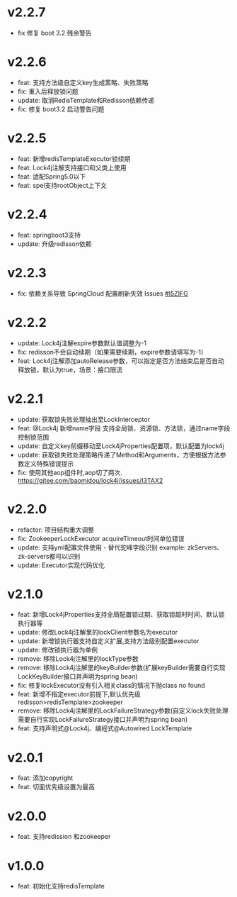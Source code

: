 # v2.2.7
- fix 修复 boot 3.2 残余警告

# v2.2.6
- feat: 支持方法级自定义key生成策略、失败策略
- fix: 重入后释放锁问题
- update: 取消RedisTemplate和Redisson依赖传递
- fix: 修复 boot3.2 启动警告问题

# v2.2.5

- feat: 新增redisTemplateExecutor锁续期
- feat: Lock4j注解支持接口和父类上使用
- feat: 适配Spring5.0以下
- feat: spel支持rootObject上下文

# v2.2.4

- feat: springboot3支持
- update: 升级redisson依赖

# v2.2.3

- fix: 依赖关系导致 SpringCloud 配置刷新失效 Issues [#I5ZIFG](https://gitee.com/baomidou/lock4j/issues/I5ZIFG)

# v2.2.2

- update: Lock4j注解expire参数默认值调整为-1
- fix: redisson不会自动续期（如果需要续期，expire参数请填写为-1）
- feat: Lock4j注解添加autoRelease参数，可以指定是否方法结束后是否自动释放锁，默认为true，场景：接口限流

# v2.2.1

- update: 获取锁失败处理抽出至LockInterceptor
- feat: @Lock4j 新增name字段 支持全局锁、资源锁、方法锁，通过name字段控制锁范围
- update: 自定义key前缀移动至Lock4jProperties配置项，默认配置为lock4j
- update: 获取锁失败处理策略传递了Method和Arguments，方便根据方法参数定义特殊错误提示
- fix: 使用其他aop组件时,aop切了两次. https://gitee.com/baomidou/lock4j/issues/I3TAX2

# v2.2.0

- refactor: 项目结构重大调整
- fix: ZookeeperLockExecutor acquireTimeout时间单位错误
- update: 支持yml配置文件使用 - 替代驼峰字段识别 example: zkServers、zk-servers都可以识别
- update: Executor实现代码优化

# v2.1.0

- feat: 新增Lock4jProperties支持全局配置锁过期、获取锁超时时间、默认锁执行器等
- update: 修改Lock4j注解里的lockClient参数名为executor
- update: 新增锁执行器支持自定义扩展,支持方法级别配置executor
- update: 修改锁执行器为单例
- remove: 移除Lock4j注解里的lockType参数
- remove: 移除Lock4j注解里的keyBuilder参数(扩展keyBuilder需要自行实现LockKeyBuilder接口并声明为spring bean)
- fix: 修复lockExecutor没有引入相关class的情况下抛class no found
- feat: 新增不指定executor前提下,默认优先级redisson>redisTemplate>zookeeper
- remove: 移除Lock4j注解里的LockFailureStrategy参数(自定义lock失败处理需要自行实现LockFailureStrategy接口并声明为spring bean)
- feat: 支持声明式@Lock4j、编程式@Autowired LockTemplate

# v2.0.1

- feat: 添加copyright
- feat: 切面优先级设置为最高

# v2.0.0

- feat: 支持redission 和zookeeper

# v1.0.0

- feat: 初始化支持redisTemplate